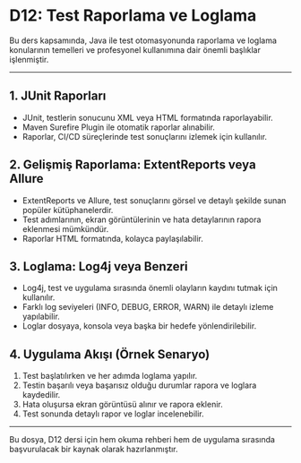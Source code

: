 # D12: Test Raporlama ve Loglama

Bu ders kapsamında, Java ile test otomasyonunda raporlama ve loglama konularının temelleri ve profesyonel kullanımına dair önemli başlıklar işlenmiştir.

---

## 1. JUnit Raporları
- JUnit, testlerin sonucunu XML veya HTML formatında raporlayabilir.
- Maven Surefire Plugin ile otomatik raporlar alınabilir.
- Raporlar, CI/CD süreçlerinde test sonuçlarını izlemek için kullanılır.

## 2. Gelişmiş Raporlama: ExtentReports veya Allure
- ExtentReports ve Allure, test sonuçlarını görsel ve detaylı şekilde sunan popüler kütüphanelerdir.
- Test adımlarının, ekran görüntülerinin ve hata detaylarının rapora eklenmesi mümkündür.
- Raporlar HTML formatında, kolayca paylaşılabilir.

## 3. Loglama: Log4j veya Benzeri
- Log4j, test ve uygulama sırasında önemli olayların kaydını tutmak için kullanılır.
- Farklı log seviyeleri (INFO, DEBUG, ERROR, WARN) ile detaylı izleme yapılabilir.
- Loglar dosyaya, konsola veya başka bir hedefe yönlendirilebilir.

## 4. Uygulama Akışı (Örnek Senaryo)
1. Test başlatılırken ve her adımda loglama yapılır.
2. Testin başarılı veya başarısız olduğu durumlar rapora ve loglara kaydedilir.
3. Hata oluşursa ekran görüntüsü alınır ve rapora eklenir.
4. Test sonunda detaylı rapor ve loglar incelenebilir.

---

Bu dosya, D12 dersi için hem okuma rehberi hem de uygulama sırasında başvurulacak bir kaynak olarak hazırlanmıştır. 